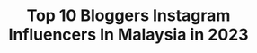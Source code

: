 ---
title: Top 10 Bloggers Instagram Influencers In Malaysia in 2023
description: >-
  Find top bloggers Instagram influencers in Malaysia in 2023. Most popular hashtags: #instagram #lahore #bookshelfie.
platform: Instagram
hits: 33
text_top: Identify the top-rated Instagram profiles on inBeat.
text_bottom: Our database holds 33 Instagram influencers like this in Malaysia for you to connect with.
profiles:
  - username: "rafzantomomi"
    fullname: >-
      MOMI
    bio: >-
      Rafzan Tomomi Malaysia's Lifestyle Blogger / Content Creator Ads or review, please DM 🌼 new hobby : 📸 #momisawitbefore Blog : www.rafzantomomi.com
    location: "Malaysia"
    followers: 22175
    engagement: 281
    commentsToLikes: 0.091210
    id: ck5q81fvm412g0i1113002yxr
    verified: false
    hashtags: "#bringbackmemories, #makansamasama, #momisawitbefore, #ayamasroasters"
  - username: "areej.fatima"
    fullname: >-
      Areej Fatima Saeed
    bio: >-
      Fashion Model,Travel & Lifestyle Blogger 📍Pakistan 👻 areejfatimak
    location: "Malaysia"
    followers: 176969
    engagement: 157
    commentsToLikes: 0.139965
    id: ck15tuzpyk1dd0i19po7clqbt
    verified: false
    hashtags: "#alkaramwoman, #winterwandering20, #areejfatimasaeed, #influencer"
  - username: "ohfishiee"
    fullname: >-
      °· F I S H ·°
    bio: >-
      😄Travel, Beauty, Food Blogger 💌Ads/sponsorship: ohfishie@gmail.com ❤WWW.OHFISHIEE.COM BIG GIVEAWAY👇🏻
    location: "Malaysia"
    followers: 20445
    engagement: 503
    commentsToLikes: 0.015641
    id: ck0w5haxf3n6e0i19rr26hnc7
    verified: false
    hashtags: "#ohfishieetravels, #ohfishieeootd, #ohfishieebeauty, #discoverhongkong"
  - username: "jennagong"
    fullname: >-
      𝓙𝓮𝓷𝓷𝓪 𝓖
    bio: >-
      Blogger｜Model | Talent Fashion • Beauty • Lifestyle For jobs & collabs 💌: jennainstyle@gmail.com
    location: "Malaysia"
    followers: 58441
    engagement: 224
    commentsToLikes: 0.011643
    id: ck15qb5ij1ztv0i191h6hifjl
    verified: false
    hashtags: "#ad, #bluedress, #goldenhour, #summerlooks"
  - username: "kamiliaassam__"
    fullname: >-
      Kamilia Assem
    bio: >-
      • Fashion Blogger • influencer ￼ • For businesses inquires DM 📩 • Alexandria 📍 • 6’6 🌍
    location: "Malaysia"
    followers: 249564
    engagement: 128
    commentsToLikes: 0.019817
    id: ck9we2geviafe0j785efe8ua7
    verified: false
    hashtags: "#makeuplooks, #makeuptutorial, #fashion, #fashionstyle"
  - username: "bhukkad_spotted"
    fullname: >-
      Food Influencer|Aniket Pagare
    bio: >-
      Food Blogger | Influencer Nashik ♥️ DM for Promotions | Invites | Colabs Follow #bhukkad_spotted Always give genuine review
    location: "Malaysia"
    followers: 16265
    engagement: 936
    commentsToLikes: 0.057596
    id: ckap9to6ytmc70i78tsry90ou
    verified: false
    hashtags: "#nashikfoodie, #nashikfoodblogger, #bhukkad, #gharkakhana"
  - username: "blackcitygirl__"
    fullname: >-
      Diary-Of-A-Black-City-Girl.
    bio: >-
      •Writer✍️ bookworm📚blogger🍁 #bcgbooks •Content Creator •Book Reviewer✍️ •DM for review, collaboration and promotions •New Blog Posts up now 👇🏾
    location: "Malaysia"
    followers: 6682
    engagement: 862
    commentsToLikes: 0.045866
    id: ckaoypt15ijiq0i78qdpc1j3d
    verified: false
    hashtags: "#bookaesthetic, #booksbooksbooks, #bu, #lovebooks"
  - username: "mayablogs"
    fullname: >-
      Maya Khan | Influencer
    bio: >-
      The account where you can find best food in Islamabad Food Review Blogger🧿 Dm for | Invites | Collaborations #islamabadfoodblog 🇵🇰 🇦🇫🇹🇷
    location: "Malaysia"
    followers: 14355
    engagement: 445
    commentsToLikes: 0.413076
    id: ck9wgy3wevgkm0j78bc2z5s8h
    verified: false
    hashtags: "#amazingphotos, #happyeating, #lovefoodhatewaste, #burger"
  - username: "nepal.food"
    fullname: >-
      NEPAL FOOD
    bio: >-
      I am Siddhartha Ghimire @rocketeersidharth Nepal's 1st food Blogger 🙏 I COOK & REVIEW RESTAURANT/HOTEL DM for promotion 📩
    location: "Malaysia"
    followers: 181308
    engagement: 250
    commentsToLikes: 0.029418
    id: ck5bu3hm8h3qw0i11syjvyj8u
    verified: false
    hashtags: "#instagram, #foodie, #foodnetwork, #f52grams"
  - username: "wiwinnie"
    fullname: >-
      Winnie
    bio: >-
      Ex cabin crew ✈︎ Blogger ✎ ➪Facebook: Winnie's little planet. ➪Email: wiwinnie11@gmail.com
    location: "Malaysia"
    followers: 101347
    engagement: 122
    commentsToLikes: 0.009925
    id: ck0uaj4xtcc9m0i19ltqx27ib
    verified: false
    hashtags: "#celine, #ootd, #taipeicoffee, #loewe"
---